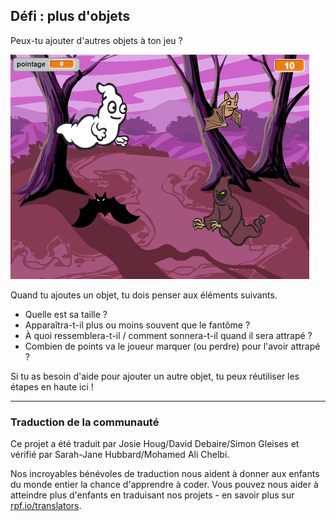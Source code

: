## Défi : plus d'objets

Peux-tu ajouter d'autres objets à ton jeu ?

![capture d'écran](images/ghost-final.png)

Quand tu ajoutes un objet, tu dois penser aux éléments suivants.

+ Quelle est sa taille ?
+ Apparaîtra-t-il plus ou moins souvent que le fantôme ?
+ À quoi ressemblera-t-il / comment sonnera-t-il quand il sera attrapé ?
+ Combien de points va le joueur marquer (ou perdre) pour l'avoir attrapé ?

Si tu as besoin d'aide pour ajouter un autre objet, tu peux réutiliser les étapes en haute ici !

***
### Traduction de la communauté

Ce projet a été traduit par Josie Houg/David Debaire/Simon Gleises  et vérifié par Sarah-Jane Hubbard/Mohamed Ali Chelbi. 

Nos incroyables bénévoles de traduction nous aident à donner aux enfants du monde entier la chance d'apprendre à coder. Vous pouvez nous aider à atteindre plus d'enfants en traduisant nos projets - en savoir plus sur [rpf.io/translators](https://rpf.io/translators).
